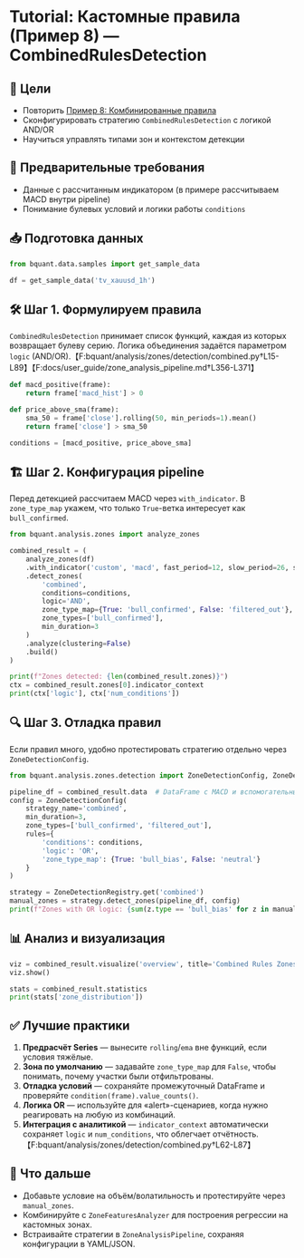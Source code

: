 # Tutorial: Кастомные правила (Пример 8) — CombinedRulesDetection

## 🎯 Цели
- Повторить [Пример 8: Комбинированные правила](../../devref/gaps/zo/zonan.md#пример-8-комбинированные-правила)
- Сконфигурировать стратегию `CombinedRulesDetection` с логикой AND/OR
- Научиться управлять типами зон и контекстом детекции

## 🔧 Предварительные требования
- Данные с рассчитанным индикатором (в примере рассчитываем MACD внутри pipeline)
- Понимание булевых условий и логики работы `conditions`

## 📥 Подготовка данных
```python
from bquant.data.samples import get_sample_data

df = get_sample_data('tv_xauusd_1h')
```

## 🛠️ Шаг 1. Формулируем правила
`CombinedRulesDetection` принимает список функций, каждая из которых возвращает булеву серию. Логика объединения задаётся параметром `logic` (AND/OR).【F:bquant/analysis/zones/detection/combined.py†L15-L89】【F:docs/user_guide/zone_analysis_pipeline.md†L356-L371】

```python
def macd_positive(frame):
    return frame['macd_hist'] > 0

def price_above_sma(frame):
    sma_50 = frame['close'].rolling(50, min_periods=1).mean()
    return frame['close'] > sma_50

conditions = [macd_positive, price_above_sma]
```

## 🏗️ Шаг 2. Конфигурация pipeline
Перед детекцией рассчитаем MACD через `with_indicator`. В `zone_type_map` укажем, что только `True`-ветка интересует как `bull_confirmed`.

```python
from bquant.analysis.zones import analyze_zones

combined_result = (
    analyze_zones(df)
    .with_indicator('custom', 'macd', fast_period=12, slow_period=26, signal_period=9)
    .detect_zones(
        'combined',
        conditions=conditions,
        logic='AND',
        zone_type_map={True: 'bull_confirmed', False: 'filtered_out'},
        zone_types=['bull_confirmed'],
        min_duration=3
    )
    .analyze(clustering=False)
    .build()
)

print(f"Zones detected: {len(combined_result.zones)}")
ctx = combined_result.zones[0].indicator_context
print(ctx['logic'], ctx['num_conditions'])
```

## 🔍 Шаг 3. Отладка правил
Если правил много, удобно протестировать стратегию отдельно через `ZoneDetectionConfig`.

```python
from bquant.analysis.zones.detection import ZoneDetectionConfig, ZoneDetectionRegistry

pipeline_df = combined_result.data  # DataFrame с MACD и вспомогательными колонками
config = ZoneDetectionConfig(
    strategy_name='combined',
    min_duration=3,
    zone_types=['bull_confirmed', 'filtered_out'],
    rules={
        'conditions': conditions,
        'logic': 'OR',
        'zone_type_map': {True: 'bull_bias', False: 'neutral'}
    }
)

strategy = ZoneDetectionRegistry.get('combined')
manual_zones = strategy.detect_zones(pipeline_df, config)
print(f"Zones with OR logic: {sum(z.type == 'bull_bias' for z in manual_zones)}")
```

## 📊 Анализ и визуализация
```python
viz = combined_result.visualize('overview', title='Combined Rules Zones')
viz.show()

stats = combined_result.statistics
print(stats['zone_distribution'])
```

## ✅ Лучшие практики
1. **Предрасчёт Series** — вынесите `rolling`/`ema` вне функций, если условия тяжёлые.
2. **Зона по умолчанию** — задавайте `zone_type_map` для `False`, чтобы понимать, почему участки были отфильтрованы.
3. **Отладка условий** — сохраняйте промежуточный DataFrame и проверяйте `condition(frame).value_counts()`.
4. **Логика OR** — используйте для «alert»-сценариев, когда нужно реагировать на любую из комбинаций.
5. **Интеграция с аналитикой** — `indicator_context` автоматически сохраняет `logic` и `num_conditions`, что облегчает отчётность.【F:bquant/analysis/zones/detection/combined.py†L62-L87】

## 🚀 Что дальше
- Добавьте условие на объём/волатильность и протестируйте через `manual_zones`.
- Комбинируйте с `ZoneFeaturesAnalyzer` для построения регрессии на кастомных зонах.
- Встраивайте стратегии в `ZoneAnalysisPipeline`, сохраняя конфигурации в YAML/JSON.

